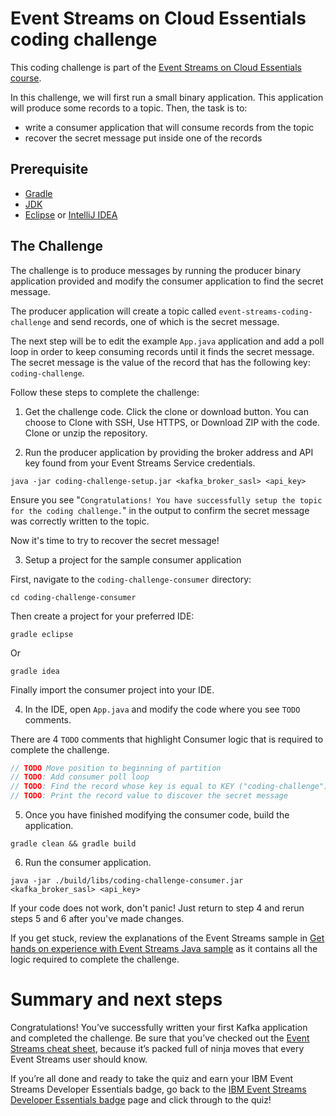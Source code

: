 # Event Streams on Cloud Essentials coding challenge

This coding challenge is part of the [Event Streams on Cloud Essentials course](https://developer.ibm.com/components/event-streams/series/badge-ibm-event-streams-developer-essentials/).

In this challenge, we will first run a small binary application. This application will produce some records to a topic. Then, the task is to:

- write a consumer application that will consume records from the topic 
- recover the secret message put inside one of the records

## Prerequisite

- [Gradle](https://gradle.org/)
- [JDK](https://adoptopenjdk.net/)
- [Eclipse](https://www.eclipse.org/downloads/packages/) or [IntelliJ IDEA](https://www.jetbrains.com/idea/download/)

## The Challenge

The challenge is to produce messages by running the producer binary application provided and modify the consumer application to find the secret message.

The producer application will create a topic called `event-streams-coding-challenge` and send records, one of which is the secret message.

The next step will be to edit the example `App.java` application and add a poll loop in order to keep consuming records until it finds the secret message. The secret message is the value of the record that has the following key: `coding-challenge`.

Follow these steps to complete the challenge:
1. Get the challenge code. Click the clone or download button. You can choose to Clone with SSH, Use HTTPS, or Download ZIP with the code. Clone or unzip the repository.


2. Run the producer application by providing the broker address and API key found from your Event Streams Service credentials.
```shell
java -jar coding-challenge-setup.jar <kafka_broker_sasl> <api_key>
```
Ensure you see "`Congratulations! You have successfully setup the topic for the coding challenge.`" in the output to confirm the secret message was correctly written to the topic.

Now it's time to try to recover the secret message!

3. Setup a project for the sample consumer application

First, navigate to the `coding-challenge-consumer` directory:
```shell
cd coding-challenge-consumer
```

Then create a project for your preferred IDE:

```shell
gradle eclipse
```
Or
```shell
gradle idea
```

Finally import the consumer project into your IDE.

4. In the IDE, open `App.java` and modify the code where you see `TODO` comments.

There are 4 `TODO` comments that highlight Consumer logic that is required to complete the challenge.
```java
// TODO Move position to beginning of partition
// TODO: Add consumer poll loop
// TODO: Find the record whose key is equal to KEY ("coding-challenge")
// TODO: Print the record value to discover the secret message
```

5. Once you have finished modifying the consumer code, build the application. 
```shell
gradle clean && gradle build
```

6. Run the consumer application.
```shell
java -jar ./build/libs/coding-challenge-consumer.jar <kafka_broker_sasl> <api_key>
```

If your code does not work, don't panic! Just return to step 4 and rerun steps 5 and 6 after you've made changes.

If you get stuck, review the explanations of the Event Streams sample in [Get hands on experience with Event Streams Java sample](https://developer.ibm.com/tutorials/event-streams-hands-on-java-sample/) as it contains all the logic required to complete the challenge.

# Summary and next steps

Congratulations! You’ve successfully written your first Kafka application and completed the challenge. Be sure that you’ve checked out the [Event Streams cheat sheet](https://developer.ibm.com/articles/event-streams-dev-cheat-sheet/), because it’s packed full of ninja moves that every Event Streams user should know.

If you’re all done and ready to take the quiz and earn your IBM Event Streams Developer Essentials badge, go back to the [IBM Event Streams Developer Essentials badge](https://developer.ibm.com/components/event-streams/series/badge-ibm-event-streams-developer-essentials/) page and click through to the quiz!
